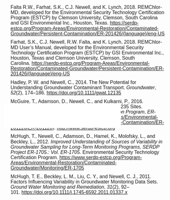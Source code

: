 <p style='margin-top:0in;margin-right:0in;margin-bottom:8.0pt;margin-left:0in;line-height:107%;font-size:15px;font-family:"Calibri",sans-serif;'><span style='font-size:16px;line-height:107%;font-family:"Arial",sans-serif;'>Falta R.W., Farhat, S.K., C.J. Newell, and K. Lynch, 2018. REMChlor-MD, developed for the Environmental Security Technology Certification Program (ESTCP) by Clemson University, Clemson, South Carolina and GSI Environmental Inc., Houston, Texas.&nbsp;</span><a href="https://serdp-estcp.org/Program-Areas/Environmental-Restoration/Contaminated-Groundwater/Persistent-Contamination/ER-201426/(language)/eng-US"><span style='font-size:16px;line-height:107%;font-family:"Arial",sans-serif;'>https://serdp-estcp.org/Program-Areas/Environmental-Restoration/Contaminated-Groundwater/Persistent-Contamination/ER-201426/(language)/eng-US</span></a></p>
  <p style='margin-top:0in;margin-right:0in;margin-bottom:8.0pt;margin-left:0in;line-height:107%;font-size:15px;font-family:"Calibri",sans-serif;'><span style='font-size:16px;line-height:107%;font-family:"Arial",sans-serif;'>Farhat, S.K., C.J. Newell, R.W. Falta, and K. Lynch, 2018. REMChlor-MD User&rsquo;s Manual, developed for the Environmental Security Technology Certification Program (ESTCP) by GSI Environmental Inc., Houston, Texas and Clemson University, Clemson, South Carolina.&nbsp;</span><a href="https://serdp-estcp.org/Program-Areas/Environmental-Restoration/Contaminated-Groundwater/Persistent-Contamination/ER-201426/(language)/eng-US"><span style='font-size:16px;line-height:107%;font-family:"Arial",sans-serif;'>https://serdp-estcp.org/Program-Areas/Environmental-Restoration/Contaminated-Groundwater/Persistent-Contamination/ER-201426/(language)/eng-US</span></a></p>
    <p style='margin-top:0in;margin-right:0in;margin-bottom:8.0pt;margin-left:0in;line-height:107%;font-size:15px;font-family:"Calibri",sans-serif;'><span style='font-size:16px;line-height:107%;font-family:"Arial",sans-serif;'>Hadley, P. W. and Newell, C., 2014. The New Potential for Understanding Groundwater Contaminant Transport. <em>Groundwater</em>, <em>52</em>(2), 174&ndash;186.&nbsp;</span><a href="https://doi.org/10.1111/gwat.12135"><span style='font-size:16px;line-height:107%;font-family:"Arial",sans-serif;'>https://doi.org/10.1111/gwat.12135</span></a></p>
      <p style='margin-top:0in;margin-right:0in;margin-bottom:8.0pt;margin-left:0in;line-height:107%;font-size:15px;font-family:"Calibri",sans-serif;'><span style='font-size:16px;line-height:107%;font-family:"Arial",sans-serif;'>McGuire, T., Adamson, D., Newell, C., and Kulkarni, P., 2016. Performance and Costs for In-Situ Remediation at 235 Sites. <em>Environmental Security Technology and Certification Program</em>, <em>ER</em>-<em>201120</em>(</span><a href="https://www.serdp-estcp.org/Program-Areas/Environmental-Restoration/Contaminated-Groundwater/Persistent-Contamination/ER-201120/ER-201120"><span style='font-size:16px;line-height:107%;font-family:"Arial",sans-serif;'>https://www.serdp-estcp.org/Program-Areas/Environmental-Restoration/Contaminated-Groundwater/Persistent-Contamination/ER-201120/ER-201120</span></a><span style='font-size:16px;line-height:107%;font-family:"Arial",sans-serif;'>).&nbsp;</span><a href="http://www.serdp-estcp.org"><span style='font-size:16px;line-height:107%;font-family:"Arial",sans-serif;'>http://www.serdp-estcp.org</span></a></p>
        <p style='margin-top:0in;margin-right:0in;margin-bottom:8.0pt;margin-left:0in;line-height:107%;font-size:15px;font-family:"Calibri",sans-serif;'><span style='font-size:16px;line-height:107%;font-family:"Arial",sans-serif;'>McHugh, T., Newell, C., Adamson, D., Hamel, K., Molofsky, L., and Beckley, L., 2012. <em>Improved Understanding of Sources of Variability in Groundwater Sampling for Long-Term Monitoring Programs, SERDP Project ER-1705.: Vol. ER-1705</em>. Environmental Security Technology Certification Program.&nbsp;</span><a href="https://www.serdp-estcp.org/Program-Areas/Environmental-Restoration/Contaminated-Groundwater/Monitoring/ER-1705"><span style='font-size:16px;line-height:107%;font-family:"Arial",sans-serif;'>https://www.serdp-estcp.org/Program-Areas/Environmental-Restoration/Contaminated-Groundwater/Monitoring/ER-1705</span></a></p>
          <p style='margin-top:0in;margin-right:0in;margin-bottom:8.0pt;margin-left:0in;line-height:107%;font-size:15px;font-family:"Calibri",sans-serif;'><span style='font-size:16px;line-height:107%;font-family:"Arial",sans-serif;'>McHugh, T. E., Beckley, L. M., Liu, C. Y., and Newell, C. J., 2011. Factors Influencing Variability in Groundwater Monitoring Data Sets. <em>Ground Water Monitoring and Remediation</em>, <em>31</em>(2), 92&ndash;101.&nbsp;</span><a href="https://doi.org/10.1111/j.1745-6592.2011.01337.x"><span style='font-size:16px;line-height:107%;font-family:"Arial",sans-serif;'>https://doi.org/10.1111/j.1745-6592.2011.01337.x</span></a></p>
            <div id="extensionsWeblioEjBx" style="position: absolute; z-index: 2147483647; left: 207px; top: 371px;"><iframe src="//api.weblio.jp/act/quote/v_1_0/e/?q=this&type=emicro&opul=chrome-extension%3A%2F%2Foingodpdjohhkelnginmkagmkbplgema%2Foptions.html" name="weblioExtensionsFrame" width="380" height="80" border="0" frameborder="0" scrolling="no"></iframe></div>